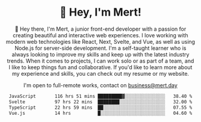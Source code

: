 <div align="center">
  <h1 align="center">👋 Hey, I'm Mert! </h1>
<p>
 🎉 Hey there, I'm Mert, a junior front-end developer with a passion for creating beautiful and interactive web experiences. I love working with modern web technologies like React, Next, Svelte, and Vue, as well as using Node.js for server-side development. I'm a self-taught learner who is always looking to improve my skills and keep up with the latest industry trends. When it comes to projects, I can work solo or as part of a team, and I like to keep things fun and collaborative. If you'd like to learn more about my experience and skills, you can check out my resume or my website.
</p>

  I'm open to full-remote works, contact on [business@mert.day](mailto:business@mert.day) 
  
<!--START_SECTION:waka-->

```txt
JavaScript       116 hrs 51 mins █████████▓░░░░░░░░░░░░░░░   38.40 %
Svelte           97 hrs 22 mins  ████████░░░░░░░░░░░░░░░░░   32.00 %
TypeScript       22 hrs 59 mins  ██░░░░░░░░░░░░░░░░░░░░░░░   07.55 %
Vue.js           14 hrs          █░░░░░░░░░░░░░░░░░░░░░░░░   04.60 %
```

<!--END_SECTION:waka-->
